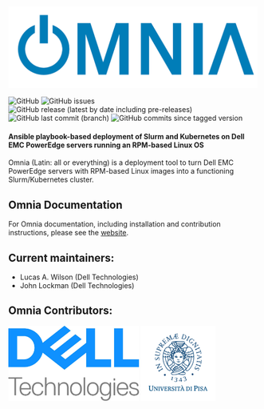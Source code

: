 <img src="docs/images/omnia-logo.png" width="500px">

![GitHub](https://img.shields.io/github/license/dellhpc/omnia) ![GitHub issues](https://img.shields.io/github/issues-raw/dellhpc/omnia) ![GitHub release (latest by date including pre-releases)](https://img.shields.io/github/v/release/dellhpc/omnia?include_prereleases) ![GitHub last commit (branch)](https://img.shields.io/github/last-commit/dellhpc/omnia/devel) ![GitHub commits since tagged version](https://img.shields.io/github/commits-since/dellhpc/omnia/v1.0.0/devel) 

#### Ansible playbook-based deployment of Slurm and Kubernetes on Dell EMC PowerEdge servers running an RPM-based Linux OS

Omnia (Latin: all or everything) is a deployment tool to turn Dell EMC PowerEdge servers with RPM-based Linux images into a functioning Slurm/Kubernetes cluster.

## Omnia Documentation
For Omnia documentation, including installation and contribution instructions, please see the [website](https://dellhpc.github.io/omnia).

## Current maintainers:
* Lucas A. Wilson (Dell Technologies)
* John Lockman (Dell Technologies)

## Omnia Contributors:
<img src="docs/images/delltech.jpg" height="150px" alt="Dell Technologies"> <img src="docs/images/pisa.png" height="150px" alt="Universita di Pisa">
